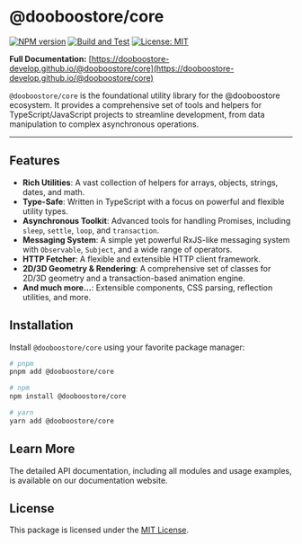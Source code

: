 # @dooboostore/core

[![NPM version](https://img.shields.io/npm/v/@dooboostore/core.svg?style=flat-square)](https://www.npmjs.com/package/@dooboostore/core)
[![Build and Test](https://github.com/dooboostore-develop/packages/actions/workflows/main.yaml/badge.svg?branch=main)](https://github.com/dooboostore-develop/packages/actions/workflows/main.yaml)
[![License: MIT](https://img.shields.io/badge/License-MIT-yellow.svg?style=flat-square)](https://opensource.org/licenses/MIT)

**Full Documentation:** [https://dooboostore-develop.github.io/@dooboostore/core](https://dooboostore-develop.github.io/@dooboostore/core)

`@dooboostore/core` is the foundational utility library for the @dooboostore ecosystem. It provides a comprehensive set of tools and helpers for TypeScript/JavaScript projects to streamline development, from data manipulation to complex asynchronous operations.

---

## Features

-   **Rich Utilities**: A vast collection of helpers for arrays, objects, strings, dates, and math.
-   **Type-Safe**: Written in TypeScript with a focus on powerful and flexible utility types.
-   **Asynchronous Toolkit**: Advanced tools for handling Promises, including `sleep`, `settle`, `loop`, and `transaction`.
-   **Messaging System**: A simple yet powerful RxJS-like messaging system with `Observable`, `Subject`, and a wide range of operators.
-   **HTTP Fetcher**: A flexible and extensible HTTP client framework.
-   **2D/3D Geometry & Rendering**: A comprehensive set of classes for 2D/3D geometry and a transaction-based animation engine.
-   **And much more...**: Extensible components, CSS parsing, reflection utilities, and more.

## Installation

Install `@dooboostore/core` using your favorite package manager:

```bash
# pnpm
pnpm add @dooboostore/core

# npm
npm install @dooboostore/core

# yarn
yarn add @dooboostore/core
```

## Learn More

The detailed API documentation, including all modules and usage examples, is available on our documentation website.


## License

This package is licensed under the [MIT License](https://opensource.org/licenses/MIT).